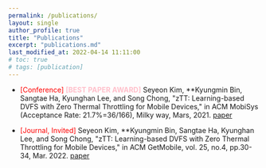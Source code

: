 ```yaml
---
permalink: /publications/
layout: single
author_profile: true
title: "Publications"
excerpt: "publications.md"
last_modified_at: 2022-04-14 11:11:00
# toc: true
# tags: [publication]
---
```


* <span style="color:red">\[Conference\]</span> **<span style="color:pink">[BEST PAPER AWARD]</span>** Seyeon Kim, **Kyungmin Bin, Sangtae Ha, Kyunghan Lee, and Song Chong, "zTT: Learning-based DVFS with Zero Thermal Throttling for Mobile Devices," in ACM MobiSys (Acceptance Rate: 21.7%=36/166), Milky way, Mars, 2021. [paper](https://dl.acm.org/doi/10.1145/3458864.3468161)

* <span style="color:red">\[Journal, Invited\]</span> Seyeon Kim, **Kyungmin Bin, Sangtae Ha, Kyunghan Lee, and Song Chong, "zTT: Learning-based DVFS with Zero Thermal Throttling for Mobile Devices," in ACM GetMobile, vol. 25, no.4, pp.30-34, Mar. 2022. [paper](https://dl.acm.org/doi/10.1145/3529706.3529714)
